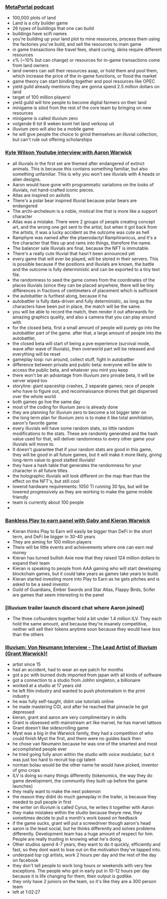 ### [MetaPortal podcast](https://metaportal.substack.com/p/metaportal-podcast-special-kieran)

- 100,000 plots of land
- Land is a city builder game
- 26 types of buildings that one can build
- buildings have scifi names
- you're building up your land plot to mine resources, process them using the factories you've build, and sell the resources to main game
- in game transactions like travel fees, shard curing, skins require different resources
- x% (~10% but can change) or resources for in-game transactions come from land owners
- land owners can sell their resources asap, or hold them and pool them, which increase the price of the in-game functions, or flood the market
- game theory can start binding together and pool resources like OPEC
- yield guild already mentions they are gonna spend 2.5 million dollars on land
- target of 100 million players!
- yield guild will hire people to become digital farmers on their land
- minigame is silod from the rest of the core team by bringing on new resources
- minigame is called illuvium zero
- volgende 6 tot 8 weken komt het land verkoop uit
- illuvium zero will also be a mobile game
- he will give people the choice to grind themselves an illuvial collection, but can't rule out offering scholarships

### [Kyle Wilson Youtube interview with Aaron Warwick](https://www.youtube.com/watch?v=Bz_fc87qm1k)

- all illuvials in the first set are themed after endangered of extinct animals. This is because this contains something familiar, but also something unfamiliar. This is why you won't see illuvials with 4 heads or alien designs. 
- Aaron would have gone with programmatic variations on the looks of illuvials, not hand-crafted iconic pieces.
- Atlas are inspired on axilotls
- There's a polar bear inspired Illuvial because polar bears are endangered
- The archi-archeleum is a noble, mistical line that is more like a support character
- Atlas was a mistake. There were 2 groups of people creating concept art, and the wrong one got sent to the artist, but when it got back from the artists, it was a lucky accident as the outcome was cute as hell
- Ramphyre was named after the ptaerodactyl Ramphiranicus, and it's a fire character that flies up and rams into things, therefore the name.
- The balancer sale Illuvials are final, because the NFT is immutable.
- There's a really cute Illuvial that hasn't been announced yet
- every game that will ever be played, will be stored in their servers. This is possible because if the positions and illuvials are known, the battle and the outcome is fully deterministic and can be exported to a tiny text file.
- the randomness to seed the game comes from the coordinates of the places illuvials (since they can be placed anywhere, there will be tiny differences in fractions of centimeters of placement which is sufficient
- the autobattler is furthest along, because it ha
- autobattler is fully data-driven and fully deterministic, as long as the characters have been put in place, the match will be the same.
- you will be able to record the match, then render it out afterwards for amazing graphics quality, and also a camera that you can play around with
- for the closed beta, first a small amount of people will purely go into the autobattler part of the game. after that, a large amount of people into the autobattler, 
- the closed beta will start of being a pve experience (survival mode, wave after wave of illuvials), then overworld part will be released and everything will be reset
- gameplay loop: run around, collect stuff, fight in autobattler
- difference between private and public beta: everyone will be able to access the public beta, and whatever you mint you keep
- there won't be an advantage from illuvium zero private beta, it will be server wiped too
- storyline: giant spaceship crashes, 2 separate games; race of people who have to figure out, and recoinnaissance drones that get dispersed over the whole world
- both games go live the same day
- most of the coding for illuvium zero is already done
- they are planning for illuvium zero to become a lot bigger later on
- the long term plan for illuvium zero is to make it like total annihilation, aaron's favorite game
- every illuvials will have some random stats, so little random modifications to the stats. These are randomly generated and the hash value used for that, will deliver randomness to every other game your illuvials will move to. 
- It doesn't guarantee that if your random stats are good in this game, they will be good in all future games, but it will make it more likely, giving long-term value to good statted illuvials!
- they have a hash table that generates the randomness for your character in all future titles.
- the holographic illuvials will look different on the map than than the effect on the NFT's, but still cool
- lowend hardware requirements: 1050 TI running 30 fps, but will be lowered progressively as they are working to make the game mobile friendly
- team is currently about 100 people
- 


### [Bankless Play to earn panel with Gaby and Kieran Warwick](https://www.youtube.com/watch?v=tiQ4GdmPNo8)
- Kieran thinks Play to Earn will easily be bigger than DeFi in the short term, and DeFi be bigger in 30-40 years
- They are aiming for 100 million players
- There will be little events and achievements where one can earn real money
- Kieran has turned bullish Axie now that they raised 124 million dollars to expand their team
- Kieran is speaking to people from AAA gaming who will start developing blockchain games, but it could take years as games take years to build.
- Kieran started investing more into Play to Earn as he gets pitches and is asked to be a seed investor.
- Guild of Guardians, Ember Swords and Star Atlas, Flappy Birds, Scifer are games that seem interesting to the panel

### [Illuvium trailer launch discord chat where Aaron joined]
- The three cofounders together hold a bit under 1.4 million ILV. They each hold the same amount, and because they're insanely competitive, neither will sell their tokens anytime soon because they would have less than the others


### [Illuvium: Von Neumann Interview - The Lead Artist of Illuvium (Grant Warwick)!](https://www.youtube.com/watch?v=gQpL6bqCCfU)
- artist since 15
- had an accident, had to wear an eye patch for months
- got a pc with burned dvds imported from japan with all kinds of software
- got a connection to a studio from Johhn singleton, a billionaire
- worked at a studio at 17 years old
- he left film industry and wanted to push photorealism in the print industry
- he was fully self-taught, didnt use tutorials online
- he made mastering CGI, and after he reached that pinnacle he got depressed
- kieran, grant and aaron are very complimentary in skills
- Grant is obsessed with mainstream art like marvel, he has marvel tattoos
- Grant doesn't like sidescrolling game
- Myst was a big in the Warwick family, they had a competition of who could finish Myst the first, and there were no guides back then
- he chose van Neumann because he was one of the smartest and most accomplished people ever
- he tried going fully anon within the studio with voice modulator, but it was just too hard to recruit top cgi talent
- norman bolau would be the other name he would have picked, inventor of gmo crops
- ILV is doing so many things differently (tokenomics, the way they do game development, the community they built-up before the game launches)
- they really want to make the next pokemon
- the reason they didnt do much gameplay in the trailer, is because they needed to pull people in first
- the writer on illuvium is called Cyrus, he writes it together with Aaron
- they make mistakes within the studio because theyre new, they sometimes decide to pull a month's work based on feedback
- if the game sucks, grant will put a screwdriver though aaron's head
- aaron is the least social, but he thinks differently and solves problems differently. Development team has a huge amount of respect for him. People are really trusting in knowing what he's doing.
- Other studios spend 4-7 years, they want to do it quickly, efficiently and fast, so they dont want to lose out on the motivation they've tapped into.
- underpaid top cgi artists, work 2 hours per day and the rest of the day on facebook
- they don't tell people to work long hours or weekends with very few exceptions. The people who got in early put in 10-12 hours per day because it is life changing for them, their output is godlike.
- they only have 2 juniors on the team, so it's like they are a 300 person team
- left at 1:02:27

